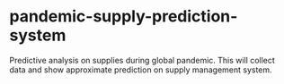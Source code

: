 # pandemic-supply-prediction-system
Predictive analysis on supplies during global pandemic. This will collect data and show approximate prediction on supply management system. 
